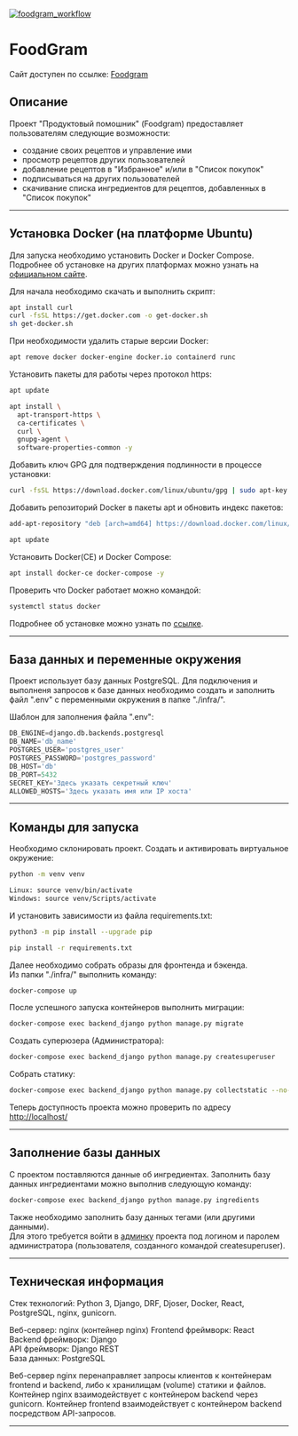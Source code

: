 [![foodgram_workflow](https://github.com/s3r3ga/foodgram-project-react/actions/workflows/workflow.yml/badge.svg)](https://github.com/s3r3ga/foodgram-project-react/actions/workflows/workflow.yml)
# FoodGram
Сайт доступен по ссылке: [Foodgram](http://158.160.17.113)

## Описание
Проект "Продуктовый помошник" (Foodgram) предоставляет пользователям следующие возможности:
  - создание своих рецептов и управление ими
  - просмотр рецептов других пользователей
  - добавление рецептов в "Избранное" и/или в "Список покупок"
  - подписываться на других пользователей
  - скачивание списка ингредиентов для рецептов, добавленных в "Список покупок"

---

## Установка Docker (на платформе Ubuntu)
Для запуска необходимо установить Docker и Docker Compose. 
Подробнее об установке на других платформах можно узнать на [официальном сайте](https://docs.docker.com/engine/install/).

Для начала необходимо скачать и выполнить скрипт:
```bash
apt install curl
curl -fsSL https://get.docker.com -o get-docker.sh
sh get-docker.sh
```

При необходимости удалить старые версии Docker:
```bash
apt remove docker docker-engine docker.io containerd runc 
```

Установить пакеты для работы через протокол https:
```bash
apt update
```
```bash
apt install \
  apt-transport-https \
  ca-certificates \
  curl \
  gnupg-agent \
  software-properties-common -y 
```

Добавить ключ GPG для подтверждения подлинности в процессе установки:
```bash
curl -fsSL https://download.docker.com/linux/ubuntu/gpg | sudo apt-key add -
```

Добавить репозиторий Docker в пакеты apt и обновить индекс пакетов:
```bash
add-apt-repository "deb [arch=amd64] https://download.docker.com/linux/ubuntu $(lsb_release -cs) stable" 
```
```bash
apt update
```

Установить Docker(CE) и Docker Compose:
```bash
apt install docker-ce docker-compose -y
```

Проверить что  Docker работает можно командой:
```bash
systemctl status docker
```
Подробнее об установке можно узнать по [ссылке](https://docs.docker.com/engine/install/ubuntu/).

---

## База данных и переменные окружения
Проект использует базу данных PostgreSQL. Для подключения и выполненя запросов к базе данных необходимо создать и заполнить файл ".env" с переменными окружения в папке "./infra/".

Шаблон для заполнения файла ".env":
```python
DB_ENGINE=django.db.backends.postgresql
DB_NAME='db_name'
POSTGRES_USER='postgres_user'
POSTGRES_PASSWORD='postgres_password'
DB_HOST='db'
DB_PORT=5432
SECRET_KEY='Здесь указать секретный ключ'
ALLOWED_HOSTS='Здесь указать имя или IP хоста'
```
---

## Команды для запуска

Необходимо склонировать проект. Cоздать и активировать виртуальное окружение:
```bash
python -m venv venv
```
```bash
Linux: source venv/bin/activate
Windows: source venv/Scripts/activate
```

И установить зависимости из файла requirements.txt:
```bash
python3 -m pip install --upgrade pip
```
```bash
pip install -r requirements.txt
```

Далее необходимо собрать образы для фронтенда и бэкенда.  
Из папки "./infra/" выполнить команду:
```bash
docker-compose up
```

После успешного запуска контейнеров выполнить миграции:
```bash
docker-compose exec backend_django python manage.py migrate
```

Создать суперюзера (Администратора):
```bash
docker-compose exec backend_django python manage.py createsuperuser
```

Собрать статику:
```bash
docker-compose exec backend_django python manage.py collectstatic --no-input
```

Теперь доступность проекта можно проверить по адресу [http://localhost/](http://localhost/)

---
## Заполнение базы данных

С проектом поставляются данные об ингредиентах. Заполнить базу данных ингредиентами можно выполнив следующую команду:
```bash
docker-compose exec backend_django python manage.py ingredients
```

Также необходимо заполнить базу данных тегами (или другими данными).  
Для этого требуется войти в [админку](http://localhost/admin/)
проекта под логином и паролем администратора (пользователя, созданного командой createsuperuser).

---
## Техническая информация

Стек технологий: Python 3, Django, DRF, Djoser, Docker, React,  PostgreSQL, nginx, gunicorn.

Веб-сервер: nginx (контейнер nginx)
Frontend фреймворк: React  
Backend фреймворк: Django  
API фреймворк: Django REST  
База данных: PostgreSQL

Веб-сервер nginx перенаправляет запросы клиентов к контейнерам frontend и backend, либо к хранилищам (volume) статики и файлов. Контейнер nginx взаимодействует с контейнером backend через gunicorn. Контейнер frontend взаимодействует с контейнером backend посредством API-запросов.

---